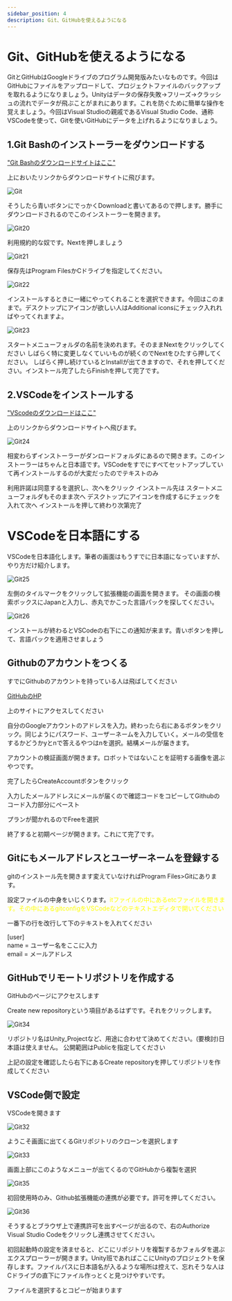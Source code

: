 ```yaml
---
sidebar_position: 4
description: Git、GitHubを使えるようになる
---
```


# Git、GitHubを使えるようになる

GitとGitHubはGoogleドライブのプログラム開発版みたいなものです。今回はGitHubにファイルをアップロードして、プロジェクトファイルのバックアップを取れるようになりましょう。Unityはデータの保存失敗→フリーズ→クラッシュの流れでデータが飛ぶことがまれにあります。これを防ぐために簡単な操作を覚えましょう。今回はVisual Studioの親戚であるVisual Studio Code、通称VSCodeを使って、Gitを使いGitHubにデータを上げれるようになりましょう。

## 1.Git Bashのインストーラーをダウンロードする
["Git Bashのダウンロードサイトはここ"](https://gitforwindows.org/)

上においたリンクからダウンロードサイトに飛びます。

![Git](./images/gitdl.jpg)

そうしたら青いボタンにでっかくDownloadと書いてあるので押します。勝手にダウンロードされるのでこのインストーラーを開きます。

![Git20](./images/20.jpg)

利用規約的な奴です。Nextを押しましょう

![Git21](./images/21.jpg)

保存先はProgram FilesかCドライブを指定してください。

![Git22](./images/22.jpg)

インストールするときに一緒にやってくれることを選択できます。今回はこのままで。デスクトップにアイコンが欲しい人はAdditional iconsにチェック入れればやってくれますよ。

![Git23](./images/23.jpg)

スタートメニューフォルダの名前を決めれます。そのままNextをクリックしてください
しばらく特に変更しなくていいものが続くのでNextをひたすら押してください。
しばらく押し続けているとInstallが出てきますので、それを押してください。インストール完了したらFinishを押して完了です。

## 2.VSCodeをインストールする

["VScodeのダウンロードはここ"](https://code.visualstudio.com/download)

上のリンクからダウンロードサイトへ飛びます。

![Git24](./images/24.jpg)

相変わらずインストーラーがダンロードフォルダにあるので開きます。このインストーラーはちゃんと日本語です。VSCodeをすでにすべてセットアップしていて再インストールするのが大変だったのでテキストのみ

利用許諾は同意するを選択し、次へをクリック
インストール先は
スタートメニューフォルダもそのまま次へ
デスクトップにアイコンを作成するにチェックを入れて次へ
インストールを押して終わり次第完了

# VSCodeを日本語にする

VSCodeを日本語化します。筆者の画面はもうすでに日本語になっていますが、やり方だけ紹介します。

![Git25](./images/25.jpg)

左側のタイルマークをクリックして拡張機能の画面を開きます。
その画面の検索ボックスにJapanと入力し、赤丸でかこった言語パックを探してください。

![Git26](./images/26.jpg)

インストールが終わるとVSCodeの右下にこの通知が来ます。青いボタンを押して、言語パックを適用させましょう

## Githubのアカウントをつくる

すでにGithubのアカウントを持っている人は飛ばしてください

[GitHubのHP](https://github.co.jp/)

上のサイトにアクセスしてください

自分のGoogleアカウントのアドレスを入力。終わったら右にあるボタンをクリック。同じようにパスワード、ユーザーネームを入力していく。メールの受信をするかどうかyとnで答えるやつはnを選択。結構メールが届きます。

アカウントの検証画面が開きます。ロボットではないことを証明する画像を選ぶやつです。

完了したらCreateAccountボタンをクリック

入力したメールアドレスにメールが届くので確認コードをコピーしてGithubのコード入力部分にペースト

プランが聞かれるのでFreeを選択

終了すると初期ページが開きます。これにて完了です。

## Gitにもメールアドレスとユーザーネームを登録する

gitのインストール先を開きます変えていなければProgram Files>Gitにあります。

設定ファイルの中身をいじくります。<font color="yellow">itファイルの中にあるetcファイルを開きます。その中にあるgitconfigをVSCodeなどのテキストエディタで開いてください</font>

一番下の行を改行して下のテキストを入れてください


[user]  
    name = ユーザー名をここに入力  
    email = メールアドレス  

## GitHubでリモートリポジトリを作成する

GitHubのページにアクセスします

Create new repositoryという項目があるはずです。それをクリックします。

![Git34](./images/34.jpg)

リポジトリ名はUnity_Projectなど、用途に合わせて決めてください。(要検討)日本語は使えません。
公開範囲はPublicを指定してください

上記の設定を確認したら右下にあるCreate repositoryを押してリポジトリを作成してください

## VSCode側で設定

VSCodeを開きます

![Git32](./images/32.jpg)

ようこそ画面に出てくるGitリポジトリのクローンを選択します

![Git33](./images/33.jpg)

画面上部にこのようなメニューが出てくるのでGitHubから複製を選択

![Git35](./images/35.jpg)

初回使用時のみ、Github拡張機能の連携が必要です。許可を押してください。

![Git36](./images/36.jpg)

そうするとブラウザ上で連携許可を出すページが出るので、右のAuthorize Visual Studio Codeをクリックし連携させてください。

初回起動時の設定を済ませると、どこにリポジトリを複製するかフォルダを選ぶエクスプローラーが開きます。Unity班であればここにUnityのプロジェクトを保存します。ファイルパスに日本語名が入るような場所は控えて、忘れそうな人はCドライブの直下にファイル作っとくと見つけやすいです。

ファイルを選択するとコピーが始まります